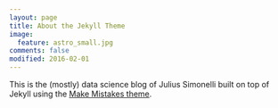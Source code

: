 ```yaml
---
layout: page
title: About the Jekyll Theme
image:
  feature: astro_small.jpg
comments: false
modified: 2016-02-01
---
```


This is the (mostly) data science blog of Julius Simonelli built on top of Jekyll using the [Make Mistakes theme](http://github.com/mmistakes).


